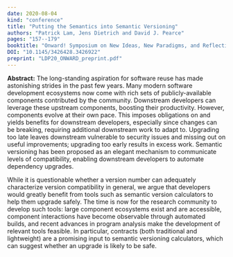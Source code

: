 ```yaml
---
date: 2020-08-04
kind: "conference"
title: "Putting the Semantics into Semantic Versioning"
authors: "Patrick Lam, Jens Dietrich and David J. Pearce"
pages: "157--179"
booktitle: "Onward! Symposium on New Ideas, New Paradigms, and Reflections on Programming and Software"
DOI: "10.1145/3426428.3426922"
preprint: "LDP20_ONWARD_preprint.pdf"
---
```


**Abstract:** The long-standing aspiration for software reuse has made astonishing strides in the past few years. Many modern software development ecosystems now come with rich sets of publicly-available components contributed by the community. Downstream developers can leverage these upstream
components, boosting their productivity.  However, components evolve at their own pace. This imposes obligations on and yields benefits for downstream developers, especially since changes can be breaking, requiring additional downstream work to adapt to. Upgrading too late leaves downstream vulnerable to security issues and missing out on useful improvements; upgrading too early results in excess work. Semantic versioning has been proposed as an elegant mechanism to communicate levels of compatibility, enabling downstream developers to automate dependency upgrades.

While it is questionable whether a version number can adequately characterize version compatibility in general, we argue that developers would greatly benefit from tools such as semantic version calculators to help them upgrade safely.  The time is now for the research community to develop such tools: large component ecosystems exist and are accessible, component interactions have become observable through automated builds, and recent advances in program analysis make the development of relevant tools feasible.  In particular, contracts (both traditional and lightweight) are a promising input to semantic versioning calculators, which can suggest whether an upgrade is likely to be safe.
